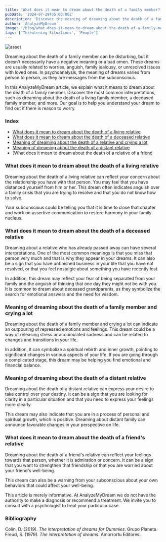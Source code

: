 ```yaml
---
title: 'What does it mean to dream about the death of a family member?'
pubDate: '2024-07-29T05:00:00Z'
description: 'Discover the meaning of dreaming about the death of a family member, whether living or deceased, and how to interpret these dreams according to your personal situation.'
author: 'AnalyzeMyDream'
image: '/blog/what-does-it-mean-to-dream-about-the-death-of-a-family-member.jpeg'
tags: ['Threatening Situations', 'People']
---
```


![asset](/blog/what-does-it-mean-to-dream-about-the-death-of-a-family-member.jpeg)

Dreaming about the death of a family member can be disturbing, but it doesn't necessarily have a negative meaning or a bad omen. These dreams are usually related to worries, anguish, family jealousy, or unresolved issues with loved ones. In psychoanalysis, the meaning of dreams varies from person to person, as they are messages from the subconscious.

In this AnalyzeMyDream article, we explain what it means to dream about the death of a family member. Discover the most common interpretations, such as dreaming about the death of a living family member, a deceased family member, and more. Our goal is to help you understand your dream to find out if there is reason to worry.

### Index

- [What does it mean to dream about the death of a living relative](#what-does-it-mean-to-dream-about-the-death-of-a-living-relative)
- [What does it mean to dream about the death of a deceased relative](#what-does-it-mean-to-dream-about-the-death-of-a-deceased-relative)
- [Meaning of dreaming about the death of a relative and crying a lot](#meaning-of-dreaming-about-the-death-of-a-relative-and-crying-a-lot)
- [Meaning of dreaming about the death of a distant relative](#meaning-of-dreaming-about-the-death-of-a-distant-relative)
- [What does it mean to dream about the death of a relative of a [friend](#what-does-it-mean-to-dream-about-the-death-of-a-friend's-relative)

### What does it mean to dream about the death of a living relative

Dreaming about the death of a living relative can reflect your concern about the relationship you have with that person. You may feel that you have distanced yourself from him or her. This dream often indicates anguish over a family crisis that you are trying to resolve and that you do not know how to solve.

Your subconscious could be telling you that it is time to close that chapter and work on assertive communication to restore harmony in your family nucleus.

### What does it mean to dream about the death of a deceased relative

Dreaming about a relative who has already passed away can have several interpretations. One of the most common meanings is that you miss that person very much and that is why they appear in your dreams. It can also be a sign that you have unfinished business in your life that you have not resolved, or that you feel nostalgic about something you have recently lost.

In addition, this dream may reflect your fear of being separated from your family and the anguish of thinking that one day they might not be with you. It is common to dream about deceased grandparents, as they symbolize the search for emotional answers and the need for wisdom.

### Meaning of dreaming about the death of a family member and crying a lot

Dreaming about the death of a family member and crying a lot can indicate an outpouring of repressed emotions and feelings. This dream could be a way of releasing stress or accumulated sadness and can be related to changes and transitions in your life.

In addition, it can symbolize a spiritual rebirth and inner growth, pointing to significant changes in various aspects of your life. If you are going through a complicated stage, this dream may be helping you find emotional and financial balance.

### Meaning of dreaming about the death of a distant relative

Dreaming about the death of a distant relative can express your desire to take control over your destiny. It can be a sign that you are looking for clarity in a particular situation and that you need to express your feelings more clearly.

This dream may also indicate that you are in a process of personal and spiritual growth, which is positive. Dreaming about distant family can announce favorable changes in your perspective on life.

### What does it mean to dream about the death of a friend's relative

Dreaming about the death of a friend's relative can reflect your feelings towards that person, whether it is admiration or concern. It can be a sign that you want to strengthen that friendship or that you are worried about your friend's well-being.

This dream can also be a warning from your subconscious about your own behaviors that could affect your well-being.

This article is merely informative. At AnalyzeMyDream we do not have the authority to make a diagnosis or recommend a treatment. We invite you to consult with a psychologist to treat your particular case.

### Bibliography

Colin, D. (2019). *The interpretation of dreams for Dummies*. Grupo Planeta. 
Freud, S. (1979). *The interpretation of dreams*. Amorrortu Editores.